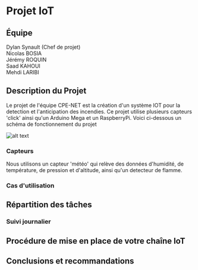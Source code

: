 # Projet IoT
## Équipe

Dylan Synault (Chef de projet)<br />
Nicolas BOSIA<br />
Jérémy ROQUIN<br />
Saad KAHOUI<br />
Mehdi LARIBI<br />

## Description du Projet

Le projet de l'équipe CPE-NET est la création d'un système IOT pour la detection et l'anticipation des incendies. Ce projet utilise plusieurs capteurs 'click' ainsi qu'un Arduino Mega et un RaspberryPi.
Voici ci-dessous un schéma de fonctionnement du projet 

![alt text](https://github.com/CPELyon/projet-iot-5a-2019-2020-cpenet/blob/master/images/iot.png)

### Capteurs

Nous utilisons un capteur 'météo' qui relève des données d'humidité, de température, de pression et d'altitude, ainsi qu'un detecteur de flamme.

### Cas d'utilisation


## Répartition des tâches

### Suivi journalier

## Procédure de mise en place de votre chaîne IoT

## Conclusions et recommandations
